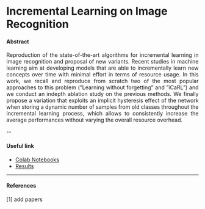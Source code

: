 # Incremental Learning on Image Recognition

#### Abstract
<p align="justify">
Reproduction of the state-of-the-art algorithms for incremental learning in image recognition and proposal of new variants. Recent studies in machine learning aim at developing models that are able to incrementally learn new concepts over time with minimal effort in terms of resource usage. In this work, we recall and reproduce from scratch two of the most popular approaches to this problem (”Learning without forgetting” and ”iCaRL”) and we conduct an indepth ablation study on the previous methods. We finally propose a variation that exploits an implicit hysteresis effect of the network when storing a dynamic number of samples from old classes throughout the incremental learning process, which allows to consistently increase the average performances without varying the overall resource overhead.
</p>

--

#### Useful link

- [Colab Notebooks](https://drive.google.com/drive/folders/1PhFk0I-ATx7TJkocvtKq2v2WNHYrkXWM?usp=sharing)
- [Results](https://docs.google.com/spreadsheets/d/1lxrz5nrHcYjzODCsvCoGal30N-beyxo3r65X9YPig6E/edit?usp=sharing)

---

#### References

[1] add papers
